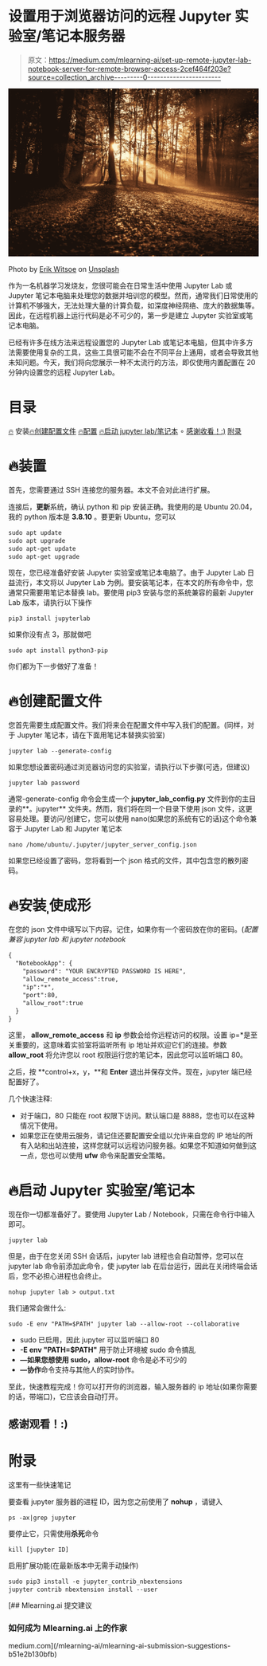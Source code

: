 # 设置用于浏览器访问的远程 Jupyter 实验室/笔记本服务器

> 原文：<https://medium.com/mlearning-ai/set-up-remote-jupyter-lab-notebook-server-for-remote-browser-access-2cef464f203e?source=collection_archive---------0----------------------->

![](img/9bd6b1814a809a77d60624e671df8ea2.png)

Photo by [Erik Witsoe](https://unsplash.com/@ewitsoe?utm_source=medium&utm_medium=referral) on [Unsplash](https://unsplash.com?utm_source=medium&utm_medium=referral)

作为一名机器学习发烧友，您很可能会在日常生活中使用 Jupyter Lab 或 Jupyter 笔记本电脑来处理您的数据并培训您的模型。然而，通常我们日常使用的计算机不够强大，无法处理大量的计算负载，如深度神经网络、庞大的数据集等。因此，在远程机器上运行代码是必不可少的，第一步是建立 Jupyter 实验室或笔记本电脑。

已经有许多在线方法来远程设置您的 Jupyter Lab 或笔记本电脑，但其中许多方法需要使用复杂的工具，这些工具很可能不会在不同平台上通用，或者会导致其他未知问题。今天，我们将向您展示一种不太流行的方法，即仅使用内置配置在 20 分钟内设置您的远程 Jupyter Lab。

# 目录

[🔥](#563b)
安装[🔥创建配置文件](#a528)
[🔥配置](#d9b8)
[🔥启动 jupyter lab/笔记本](#2606)
∘ [感谢收看！:)](#a9a6)
[附录](#16d4)

# 🔥装置

首先，您需要通过 SSH 连接您的服务器。本文不会对此进行扩展。

连接后，**更新**系统，确认 python 和 pip 安装正确。我使用的是 Ubuntu 20.04，我的 python 版本是 **3.8.10** 。要更新 Ubuntu，您可以

```
sudo apt update
sudo apt upgrade
sudo apt-get update
sudo apt-get upgrade
```

现在，您已经准备好安装 Jupyter 实验室或笔记本电脑了。由于 Jupyter Lab 日益流行，本文将以 Jupyter Lab 为例。要安装笔记本，在本文的所有命令中，您通常只需要用笔记本替换 lab。要使用 pip3 安装与您的系统兼容的最新 Jupyter Lab 版本，请执行以下操作

```
pip3 install jupyterlab
```

如果你没有点 3，那就做吧

```
sudo apt install python3-pip
```

你们都为下一步做好了准备！

# 🔥创建配置文件

您首先需要生成配置文件。我们将来会在配置文件中写入我们的配置。(同样，对于 Jupyter 笔记本，请在下面用笔记本替换实验室)

```
jupyter lab --generate-config
```

如果您想设置密码通过浏览器访问您的实验室，请执行以下步骤(可选，但建议)

```
jupyter lab password
```

通常-generate-config 命令会生成一个 **jupyter_lab_config.py** 文件到你的主目录的**。jupyter** 文件夹。然而，我们将在同一个目录下使用 json 文件，这更容易处理。要访问/创建它，您可以使用 nano(如果您的系统有它的话)这个命令兼容于 Jupyter Lab 和 Jupyter 笔记本

```
nano /home/ubuntu/.jupyter/jupyter_server_config.json
```

如果您已经设置了密码，您将看到一个 json 格式的文件，其中包含您的散列密码。

# 🔥安装ˌ使成形

在您的 json 文件中填写以下内容。记住，如果你有一个密码放在你的密码。(*配置兼容 jupyter lab 和 jupyter notebook*

```
{  
  "NotebookApp": {
    "password": "YOUR ENCRYPTED PASSWORD IS HERE",
    "allow_remote_access":true,
    "ip":"*",
    "port":80,
    "allow_root":true
  }
}
```

这里， **allow_remote_access** 和 **ip** 参数会给你远程访问的权限。设置 ip=*是至关重要的，这意味着实验室将监听所有 ip 地址并欢迎它们的连接。参数 **allow_root** 将允许您以 root 权限运行您的笔记本，因此您可以监听端口 80。

之后，按 **control+x，y，**和 **Enter** 退出并保存文件。现在，jupyter 端已经配置好了。

几个快速注释:

*   对于端口，80 只能在 root 权限下访问。默认端口是 8888，您也可以在这种情况下使用。
*   如果您正在使用云服务，请记住还要配置安全组以允许来自您的 IP 地址的所有入站和出站连接，这样您就可以远程访问服务器。如果您不知道如何做到这一点，您也可以使用 **ufw** 命令来配置安全策略。

# 🔥启动 Jupyter 实验室/笔记本

现在你一切都准备好了。要使用 Jupyter Lab / Notebook，只需在命令行中输入即可。

```
jupyter lab
```

但是，由于在您关闭 SSH 会话后，jupyter lab 进程也会自动暂停，您可以在 jupyter lab 命令前添加此命令，使 jupyter lab 在后台运行，因此在关闭终端会话后，您不必担心进程也会终止。

```
nohup jupyter lab > output.txt
```

我们通常会做什么:

```
sudo -E env "PATH=$PATH" jupyter lab --allow-root --collaborative
```

*   sudo 已启用，因此 jupyter 可以监听端口 80
*   **-E env "PATH=$PATH"** 用于防止环境被 sudo 命令搞乱
*   **—如果您想使用 sudo，allow-root** 命令是必不可少的
*   **—协作**命令支持与其他人的实时协作。

至此，快速教程完成！你可以打开你的浏览器，输入服务器的 ip 地址(如果你需要的话，带端口)，它应该会自动打开。

## **感谢观看！:)**

# 附录

这里有一些快速笔记

要查看 jupyter 服务器的进程 ID，因为您之前使用了 **nohup** ，请键入

```
ps -ax|grep jupyter
```

要停止它，只需使用**杀死**命令

```
kill [jupyter ID]
```

启用扩展功能(在最新版本中无需手动操作)

```
sudo pip3 install -e jupyter_contrib_nbextensions
jupyter contrib nbextension install --user
```

[](/mlearning-ai/mlearning-ai-submission-suggestions-b51e2b130bfb) [## Mlearning.ai 提交建议

### 如何成为 Mlearning.ai 上的作家

medium.com](/mlearning-ai/mlearning-ai-submission-suggestions-b51e2b130bfb)